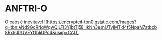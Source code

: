 # ANFTRI-O
O caos é inevitavel
![https://encrypted-tbn0.gstatic.com/images?q=tbn:ANd9GcRNqWqwQjLFl3YjbtTj58_ikNn3esnUTvjMTid4t5NpaM7atbcb8Rx9JlzUVEYt1bhUPc4&usqp=CAU]
